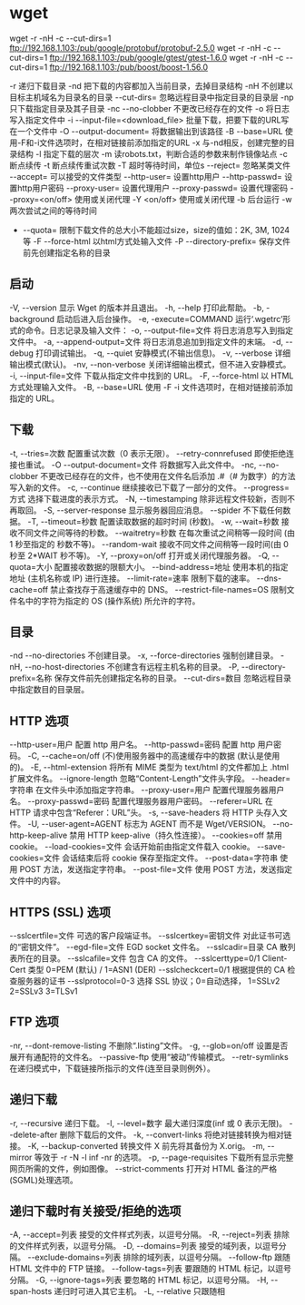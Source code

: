 # wget

wget -r -nH -c --cut-dirs=1 ftp://192.168.1.103:/pub/google/protobuf/protobuf-2.5.0
wget -r -nH -c --cut-dirs=1 ftp://192.168.1.103:/pub/google/gtest/gtest-1.6.0
wget -r -nH -c --cut-dirs=1 ftp://192.168.1.103:/pub/boost/boost-1.56.0

-r 递归下载目录
-nd 把下载的内容都加入当前目录，去掉目录结构
-nH 不创建以目标主机域名为目录名的目录
--cut-dirs=<number> 忽略远程目录中指定目录的目录层
-np 只下载指定目录及其子目录
-nc --no-clobber 不更改已经存在的文件
-o <log output file> 将日志写入指定文件中
-i --input-file=<download_file> 批量下载，把要下载的URL写在一个文件中
-O --output-document=<data output path> 将数据输出到该路径
-B --base=URL 使用-F和-i文件选项时，在相对链接前添加指定的URL
-x 与-nd相反，创建完整的目录结构
-l <number> 指定下载的层次
-m 读robots.txt，判断合适的参数来制作镜像站点
-c 断点续传
-t <times> 断点续传重试次数
-T <number of seconds> 超时等待时间，单位s
--reject=<type> 忽略某类文件
--accept=<type> 可以接受的文件类型
--http-user=<user> 设置http用户
--http-passwd=<passwd> 设置http用户密码
--proxy-user=<user> 设置代理用户
--proxy-passwd=<passwd> 设置代理密码
--proxy=<on/off> 使用或关闭代理
-Y <on/off> 使用或关闭代理
-b 后台运行
-w <number of seconds> 两次尝试之间的等待时间
- --quota=<size> 限制下载文件的总大小不能超过size，size的值如：2K, 3M, 1024等
-F --force-html 以html方式处输入文件
-P --directory-prefix=<path> 保存文件前先创建指定名称的目录

## 启动
-V, --version 显示 Wget 的版本并且退出。
-h, --help 打印此帮助。
-b, -background 启动后进入后台操作。
-e, -execute=COMMAND 运行‘.wgetrc’形式的命令。日志记录及输入文件：
-o, --output-file=文件 将日志消息写入到指定文件中。
-a, --append-output=文件 将日志消息追加到指定文件的末端。
-d, --debug 打印调试输出。
-q, --quiet 安静模式(不输出信息)。
-v, --verbose 详细输出模式(默认)。
-nv, --non-verbose 关闭详细输出模式，但不进入安静模式。
-i, --input-file=文件 下载从指定文件中找到的 URL。
-F, --force-html 以 HTML 方式处理输入文件。
-B, --base=URL 使用 -F -i 文件选项时，在相对链接前添加指定的 URL。

## 下载
-t, --tries=次数 配置重试次数（0 表示无限）。
--retry-connrefused 即使拒绝连接也重试。
-O --output-document=文件 将数据写入此文件中。
-nc, --no-clobber 不更改已经存在的文件，也不使用在文件名后添加 .#（# 为数字）的方法写入新的文件。
-c, --continue 继续接收已下载了一部分的文件。
--progress=方式 选择下载进度的表示方式。
-N, --timestamping 除非远程文件较新，否则不再取回。
-S, --server-response 显示服务器回应消息。
--spider 不下载任何数据。
-T, --timeout=秒数 配置读取数据的超时时间 (秒数)。
-w, --wait=秒数 接收不同文件之间等待的秒数。
--waitretry=秒数 在每次重试之间稍等一段时间 (由 1 秒至指定的 秒数不等)。
--random-wait 接收不同文件之间稍等一段时间(由 0 秒至 2*WAIT 秒不等)。
-Y, --proxy=on/off 打开或关闭代理服务器。
-Q, --quota=大小 配置接收数据的限额大小。
--bind-address=地址 使用本机的指定地址 (主机名称或 IP) 进行连接。
--limit-rate=速率 限制下载的速率。
--dns-cache=off 禁止查找存于高速缓存中的 DNS。
--restrict-file-names=OS 限制文件名中的字符为指定的 OS (操作系统) 所允许的字符。

## 目录
-nd --no-directories 不创建目录。
-x, --force-directories 强制创建目录。
-nH, --no-host-directories 不创建含有远程主机名称的目录。
-P, --directory-prefix=名称 保存文件前先创建指定名称的目录。
--cut-dirs=数目 忽略远程目录中指定数目的目录层。

## HTTP 选项
--http-user=用户 配置 http 用户名。
--http-passwd=密码 配置 http 用户密码。
-C, --cache=on/off (不)使用服务器中的高速缓存中的数据 (默认是使用的)。
-E, --html-extension 将所有 MIME 类型为 text/html 的文件都加上 .html 扩展文件名。
--ignore-length 忽略“Content-Length”文件头字段。
--header=字符串 在文件头中添加指定字符串。
--proxy-user=用户 配置代理服务器用户名。
--proxy-passwd=密码 配置代理服务器用户密码。
--referer=URL 在 HTTP 请求中包含“Referer：URL”头。
-s, --save-headers 将 HTTP 头存入文件。
-U, --user-agent=AGENT 标志为 AGENT 而不是 Wget/VERSION。
--no-http-keep-alive 禁用 HTTP keep-alive（持久性连接）。
--cookies=off 禁用 cookie。
--load-cookies=文件 会话开始前由指定文件载入 cookie。
--save-cookies=文件 会话结束后将 cookie 保存至指定文件。
--post-data=字符串 使用 POST 方法，发送指定字符串。
--post-file=文件 使用 POST 方法，发送指定文件中的内容。

## HTTPS (SSL) 选项
--sslcertfile=文件 可选的客户段端证书。
--sslcertkey=密钥文件 对此证书可选的“密钥文件”。
--egd-file=文件 EGD socket 文件名。
--sslcadir=目录 CA 散列表所在的目录。
--sslcafile=文件 包含 CA 的文件。
--sslcerttype=0/1 Client-Cert 类型 0=PEM (默认) / 1=ASN1 (DER)
--sslcheckcert=0/1 根据提供的 CA 检查服务器的证书
--sslprotocol=0-3 选择 SSL 协议；0=自动选择，
1=SSLv2 2=SSLv3 3=TLSv1

## FTP 选项
-nr, --dont-remove-listing 不删除“.listing”文件。
-g, --glob=on/off 设置是否展开有通配符的文件名。
--passive-ftp 使用“被动”传输模式。
--retr-symlinks 在递归模式中，下载链接所指示的文件(连至目录则例外）。

## 递归下载
-r, --recursive 递归下载。
-l, --level=数字 最大递归深度(inf 或 0 表示无限)。
--delete-after 删除下载后的文件。
-k, --convert-links 将绝对链接转换为相对链接。
-K, --backup-converted 转换文件 X 前先将其备份为 X.orig。
-m, --mirror 等效于 -r -N -l inf -nr 的选项。
-p, --page-requisites 下载所有显示完整网页所需的文件，例如图像。
--strict-comments 打开对 HTML 备注的严格(SGML)处理选项。

## 递归下载时有关接受/拒绝的选项
-A, --accept=列表 接受的文件样式列表，以逗号分隔。
-R, --reject=列表 排除的文件样式列表，以逗号分隔。
-D, --domains=列表 接受的域列表，以逗号分隔。
--exclude-domains=列表 排除的域列表，以逗号分隔。
--follow-ftp 跟随 HTML 文件中的 FTP 链接。
--follow-tags=列表 要跟随的 HTML 标记，以逗号分隔。
-G, --ignore-tags=列表 要忽略的 HTML 标记，以逗号分隔。
-H, --span-hosts 递归时可进入其它主机。
-L, --relative 只跟随相

